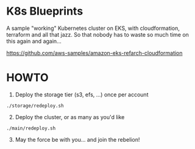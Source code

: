 # K8s Blueprints

A sample "working" Kubernetes cluster on EKS, with cloudformation, terraform and all that jazz.
So that nobody has to waste so much time on this again and again...


https://github.com/aws-samples/amazon-eks-refarch-cloudformation

# HOWTO

1. Deploy the storage tier (s3, efs, ...) once per account

```
./storage/redeploy.sh
```

2. Deploy the cluster, or as many as you'd like

```
./main/redeploy.sh
```

3. May the force be with you... and join the rebelion!
